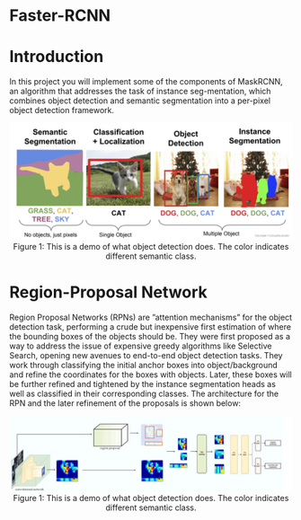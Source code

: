 # Faster-RCNN

# Introduction
In this project you will implement some of the components of MaskRCNN,  an  algorithm  that addresses the task of instance seg-mentation, which combines object detection and semantic segmentation into a per-pixel object detection framework.

<div><img src="https://github.com/kedarkarpe/Faster-RCNN/blob/main/Images/faster-rcnn.png"/></div>
<center>Figure 1: This is a demo of what object detection does. The color indicates different semantic class.</center>

# Region-Proposal Network
Region Proposal Networks (RPNs) are ”attention mechanisms” for the object detection task, performing a crude but inexpensive first estimation of where the bounding boxes of the objects should be. They were first proposed as a way to address the issue of expensive greedy algorithms like Selective Search, opening new avenues to end-to-end object detection tasks. They work through classifying the initial anchor boxes into object/background and refine the coordinates for the boxes with objects. Later, these boxes will be further refined and tightened by the instance segmentation heads as well as classified in their corresponding classes. The architecture for the RPN and the later refinement of the proposals is shown below:

<div><img src="https://github.com/kedarkarpe/Faster-RCNN/blob/main/Images/arch.png"/></div>
<center>Figure 1: This is a demo of what object detection does. The color indicates different semantic class.</center>
